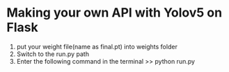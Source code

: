 # Making your own API with Yolov5 on Flask
1. put your weight file(name as final.pt) into weights folder
2. Switch to the run.py path
3. Enter the following command in the terminal >> python run.py
 
